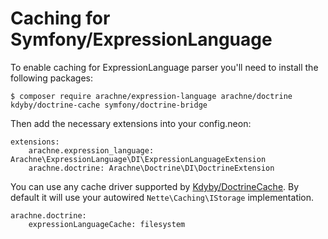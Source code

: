 Caching for Symfony/ExpressionLanguage
====

To enable caching for ExpressionLanguage parser you'll need to install the following packages:

```
$ composer require arachne/expression-language arachne/doctrine kdyby/doctrine-cache symfony/doctrine-bridge
```

Then add the necessary extensions into your config.neon:

```
extensions:
    arachne.expression_language: Arachne\ExpressionLanguage\DI\ExpressionLanguageExtension
    arachne.doctrine: Arachne\Doctrine\DI\DoctrineExtension
```

You can use any cache driver supported by [Kdyby/DoctrineCache](https://github.com/Kdyby/DoctrineCache). By default it will use your autowired `Nette\Caching\IStorage` implementation.

```
arachne.doctrine:
    expressionLanguageCache: filesystem
```
